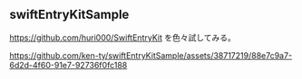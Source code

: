 ## swiftEntryKitSample

https://github.com/huri000/SwiftEntryKit を色々試してみる。

https://github.com/ken-ty/swiftEntryKitSample/assets/38717219/88e7c9a7-6d2d-4f60-91e7-92736f0fc188

